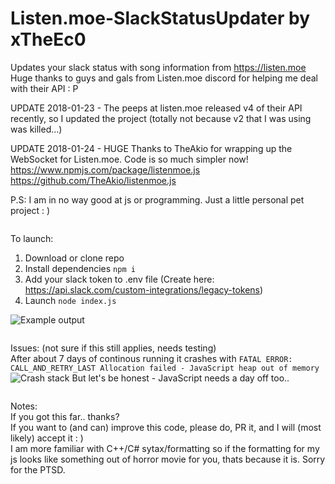 # Listen.moe-SlackStatusUpdater by xTheEc0
Updates your slack status with song information from https://listen.moe  
Huge thanks to guys and gals from Listen.moe discord for helping me deal with their API : P  


UPDATE 2018-01-23 - The peeps at listen.moe released v4 of their API recently, so I updated the project (totally not because v2 that I was using was killed...)  

UPDATE 2018-01-24 - HUGE Thanks to TheAkio for wrapping up the WebSocket for Listen.moe. Code is so much simpler now!  
https://www.npmjs.com/package/listenmoe.js  
https://github.com/TheAkio/listenmoe.js

P.S: I am in no way good at js or programming. Just a little personal pet project : )

  
![]()  

  
To launch:  
1. Download or clone repo
2. Install dependencies `npm i`
3. Add your slack token to .env file (Create here: https://api.slack.com/custom-integrations/legacy-tokens)
4. Launch `node index.js`

![](https://puu.sh/xlvHy/6c972a1f93.png "Example output")


![]()  


Issues: (not sure if this still applies, needs testing)  
After about 7 days of continous running it crashes with `FATAL ERROR: CALL_AND_RETRY_LAST Allocation failed - JavaScript heap out of memory`
![](https://puu.sh/xmhcu/2841bc166d.png, "Crash stack")
But let's be honest - JavaScript needs a day off too..


![]()  


Notes:  
If you got this far.. thanks?  
If you want to (and can) improve this code, please do, PR it, and I will (most likely) accept it : )  
I am more familiar with C++/C# sytax/formatting so if the formatting for my js looks like something out of horror movie for you, thats because it is. Sorry for the PTSD.
